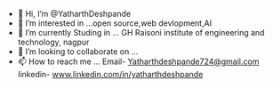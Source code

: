 - 👋 Hi, I’m @YatharthDeshpande
- 👀 I’m interested in ...open source,web devlopment,AI
- 🌱 I’m currently Studing in ... GH Raisoni institute of engineering and technology, nagpur
- 💞️ I’m looking to collaborate on ...
- 📫 How to reach me ... Email- Yatharthdeshpande724@gmail.com linkedin- www.linkedin.com/in/yatharthdeshpande                

<!---
YatharthDeshpande/YatharthDeshpande is a ✨ special ✨ repository because its `README.md` (this file) appears on your GitHub profile.
You can click the Preview link to take a look at your changes.
--->
